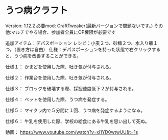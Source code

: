 # うつ病クラフト
Version: 1.12.2
必要mod: CraftTweaker(最新バージョンで問題ないです。)
その他:マルチでやる場合、参加者全員にOP権限が必要です

追加アイテム：デパスポーション
レシピ：小麦２つ、砂糖２つ、水入り瓶１つ。（置き方は自由）
仕様：デパスポーションを持った状態で右クリックすると、うつ病を改善することができる。

仕様１：
かまどを使用した際、吐き気が付与される。

仕様２：
作業台を使用した際、吐き気が付与される。

仕様３：
ブロックを破壊する際、採掘速度低下２が付与される。

仕様４：
ベットを使用した際、うつ病を発症する。

仕様５：
マイクラ内で５分間に１回、うつ病を発症するようになる。

仕様６：
牛乳を使用した際、学校の給食にある牛乳を思い出して死ぬ。

動画：
https://www.youtube.com/watch?v=xi1YD0wtwUU&t=1s

